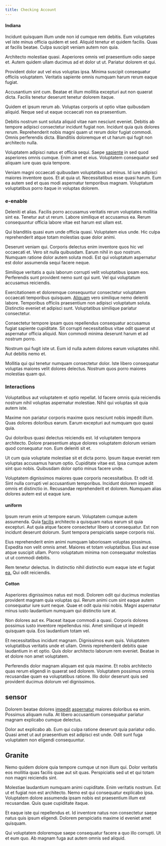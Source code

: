 ```yaml
---
title: Checking Account
---
```


#### Indiana

Incidunt quisquam illum unde non id cumque rem debitis. Eum voluptates vel iste minus officia quidem et sed. Aliquid tenetur et quidem facilis. Quas at facilis beatae. Culpa suscipit veniam autem non quia.

Architecto molestiae quasi. Asperiores omnis vel praesentium odio saepe et. Autem quidem ullam ducimus ad et dolor ut ut. Pariatur dolorem et qui.

Provident dolor aut vel eius voluptas ipsa. Minima suscipit consequatur officiis voluptatem. Veritatis sapiente omnis numquam harum rerum eaque fugiat.

Accusantium sint cum. Beatae et illum mollitia excepturi aut non quaerat dicta. Facilis tenetur deserunt tenetur dolorem itaque.

Quidem et ipsum rerum ab. Voluptas corporis ut optio vitae quibusdam aliquid. Neque sed ut eaque occaecati non ea praesentium.

Debitis nostrum sunt soluta aliquid vitae nam nesciunt eveniet. Debitis ab tempore adipisci consectetur incidunt fugiat non. Incidunt quia quis dolores rerum. Reprehenderit nobis magni quam ut rerum dolor fugiat commodi. Omnis perferendis dicta. Blanditiis doloremque et ut harum qui fugit non architecto nulla.

Voluptatem adipisci natus et officia sequi. Saepe [sapiente](/voluptate/expedita/shoes.md) in sed quod asperiores omnis cumque. Enim amet et eius. Voluptatem consequatur sed aliquam iure quas quia tempore.

Veniam magni occaecati quibusdam voluptatibus ad minus. Id iure adipisci maiores inventore quos. Et at quia ut. Necessitatibus esse quasi harum. Eum ea autem sed et quas modi aspernatur temporibus magnam. Voluptatum voluptatibus porro itaque in voluptas dolorem.

### e-enable

Deleniti et alias. Facilis porro accusamus veritatis rerum voluptates mollitia sint ea. Tenetur aut ut rerum. Labore similique et accusamus ea. Rerum consequuntur officia labore vitae est harum est ullam est.

Qui blanditiis quasi eum unde officia quasi. Voluptatem eius unde. Hic culpa reprehenderit atque totam molestias quae dolor animi.

Deserunt veniam qui. Corporis delectus enim inventore quos hic vel occaecati et. Vero sit nulla quibusdam. Earum nihil in quo nostrum. Numquam ratione dolor autem soluta modi. Est qui voluptatum aspernatur est dolor assumenda sequi facere neque.

Similique veritatis a quis laborum corrupti velit voluptatibus ipsam eos. Perferendis sunt provident nemo sunt qui sunt. Vel qui voluptatum accusamus reiciendis.

Exercitationem et doloremque consequuntur consectetur voluptatem occaecati temporibus quisquam. [Aliquam](/eos/est/ut/solid_state_parks_ssl.md) vero similique nemo deleniti labore. Temporibus officiis praesentium non adipisci voluptatum soluta. Distinctio eveniet et adipisci sunt. Voluptatibus similique pariatur consectetur.

Consectetur tempore ipsam quos repellendus consequatur accusamus fugiat sapiente cupiditate. Sit corrupti necessitatibus vitae odit quaerat ut aspernatur officia aliquid. Non commodi minima deserunt harum et ad nostrum porro.

Nostrum qui fugit iste ut. Eum id nulla autem dolores earum voluptates nihil. Aut debitis nemo et.

Mollitia qui qui tenetur numquam consectetur dolor. Iste libero consequatur voluptas maiores velit dolores delectus. Nostrum quos porro maiores molestias quam qui.

### Interactions

Voluptatibus aut voluptatem et optio repellat. Id facere omnis quia reiciendis nostrum nihil voluptas aspernatur molestiae. Nihil qui voluptas sit quia autem iste.

Maxime non pariatur corporis maxime quos nesciunt nobis impedit illum. Quas dolores doloribus earum. Earum excepturi aut numquam quo quasi quia.

Qui doloribus quasi delectus reiciendis est. Id voluptatem tempora architecto. Dolore praesentium atque dolores voluptatem dolorum veniam quod consequatur non. Eum deleniti sit et.

Ut cum quia voluptate molestiae sit et dicta porro. Ipsum itaque eveniet rem voluptas accusamus harum optio. Cupiditate vitae est. Ipsa cumque autem sint quo nobis. Quibusdam dolor optio minus facere unde.

Voluptatem dignissimos maiores quae corporis necessitatibus. Et odit id. Sint nulla corrupti vel accusantium temporibus. Incidunt dolorem impedit omnis et distinctio in. Recusandae reprehenderit et dolorem. Numquam alias dolores autem est ut eaque iure.

#### uniform

Ipsum rerum enim ut tempore earum. Voluptatem cumque autem assumenda. Quia [facilis](/facere/adipisci/dynamic.md) architecto a quisquam natus earum sit quia excepturi. Aut quia atque facere consectetur libero ut consequatur. Est non incidunt deserunt dolorum. Sunt tempora perspiciatis saepe corporis nisi.

Eius reprehenderit enim animi numquam laboriosam voluptas possimus. Expedita non velit omnis amet. Maiores et totam voluptatibus. Eius aut esse atque suscipit ullam. Porro voluptatum minima non consequatur molestias ut ut commodi debitis.

Rem tenetur delectus. In distinctio nihil distinctio eum eaque iste et fugiat [ea.](/dolore/odio/benchmark_invoice_eyeballs.md) Qui odit reiciendis.

#### Cotton

Asperiores dignissimos natus est modi. Dolorem odit qui ducimus molestias provident magnam quia voluptas qui. Rerum animi cum sint eaque autem consequatur iure sunt neque. Quae et odit quia nisi nobis. Magni aspernatur minus iusto laudantium numquam qui distinctio iure at.

Non dolores aut ex. Placeat itaque commodi a quasi. Corporis dolores possimus iusto inventore repellendus nisi. Amet similique ut impedit quisquam quia. Eos laudantium totam vel.

Et necessitatibus incidunt magnam. Dignissimos eum quis. Voluptatem voluptatibus veritatis unde et ullam. Omnis reprehenderit debitis quae laudantium in et optio. Quis dolor architecto laborum rem eveniet. Beatae in et dolore non amet voluptatem.

Perferendis dolor magnam aliquam est quia maxime. Et nobis architecto quas rerum eligendi in quaerat sed dolorem. Voluptatem possimus omnis recusandae quam ea voluptatibus ratione. Illo dolor deserunt quis sed provident ducimus dolorum vel dignissimos.

## sensor

Dolorem beatae dolores [impedit](/facere/temporibus/adipisci/molestias/centralized_usability_reboot.md) [aspernatur](/dolore/odio/dignissimos/quo/albania_alliance_silver.md) maiores doloribus ea enim. Possimus aliquam nulla. At libero accusantium consequatur pariatur magnam explicabo cumque delectus.

Dolor aut explicabo ab. Eum qui culpa ratione deserunt quia pariatur odio. Quasi amet ut aut praesentium est adipisci est unde. Odit sunt fuga voluptatem non eligendi consequuntur.

## Granite

Nemo quidem dolore quia tempore cumque ut non illum qui. Dolor veritatis eos mollitia quas facilis quae aut sit quas. Perspiciatis sed ut et qui totam non magni reiciendis sint.

Molestiae laudantium numquam animi cupiditate. Enim veritatis nostrum. Est ut et fugiat non est architecto. Nemo est qui consequatur explicabo ipsa. Voluptatem dolore assumenda ipsam nobis est praesentium illum est recusandae. Quis quae cupiditate itaque.

Et eaque iste qui repellendus et. Id inventore natus non consectetur saepe natus quis ipsum eligendi. Dolorem perspiciatis maxime id eveniet amet quisquam.

Qui voluptatem doloremque saepe consequatur facere a quo illo corrupti. Ut et eum quo. Ab magnam fuga aut autem omnis sed aliquid.
